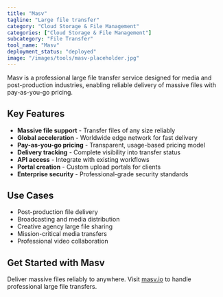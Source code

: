 ```yaml
---
title: "Masv"
tagline: "Large file transfer"
category: "Cloud Storage & File Management"
categories: ["Cloud Storage & File Management"]
subcategory: "File Transfer"
tool_name: "Masv"
deployment_status: "deployed"
image: "/images/tools/masv-placeholder.jpg"
---
```

Masv is a professional large file transfer service designed for media and post-production industries, enabling reliable delivery of massive files with pay-as-you-go pricing.

## Key Features

- **Massive file support** - Transfer files of any size reliably
- **Global acceleration** - Worldwide edge network for fast delivery
- **Pay-as-you-go pricing** - Transparent, usage-based pricing model
- **Delivery tracking** - Complete visibility into transfer status
- **API access** - Integrate with existing workflows
- **Portal creation** - Custom upload portals for clients
- **Enterprise security** - Professional-grade security standards

## Use Cases

- Post-production file delivery
- Broadcasting and media distribution
- Creative agency large file sharing
- Mission-critical media transfers
- Professional video collaboration

## Get Started with Masv

Deliver massive files reliably to anywhere. Visit [masv.io](https://masv.io) to handle professional large file transfers.